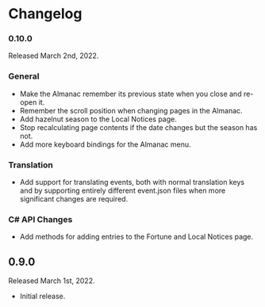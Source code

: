 # Changelog

### 0.10.0
Released March 2nd, 2022.

### General

* Make the Almanac remember its previous state when you close and re-open it.
* Remember the scroll position when changing pages in the Almanac.
* Add hazelnut season to the Local Notices page.
* Stop recalculating page contents if the date changes but the season has not.
* Add more keyboard bindings for the Almanac menu.

### Translation

* Add support for translating events, both with normal translation keys and by
  supporting entirely different event.json files when more significant changes
  are required.

### C# API Changes

* Add methods for adding entries to the Fortune and Local Notices page.


## 0.9.0
Released March 1st, 2022.

* Initial release.
